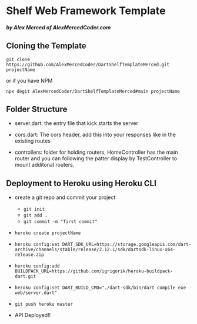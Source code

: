 # Shelf Web Framework Template
##### by Alex Merced of AlexMercedCoder.com

## Cloning the Template

`git clone https://github.com/AlexMercedCoder/DartShelfTemplateMerced.git projectName`

or if you have NPM

`npx degit AlexMercedCoder/DartShelfTemplateMerced#main projectName`

## Folder Structure

- server.dart: the entry file that kick starts the server

- cors.dart: The cors header, add this into your responses like in the existing routes

- controllers: folder for holding routers, HomeController has the main router and you can following the patter display by TestController to mount additonal routers.

## Deployment to Heroku using Heroku CLI

- create a git repo and commit your project
    - `git init`
    - `git add .`
    - `git commit -m "first commit"`

- `heroku create projectName`

- `heroku config:set DART_SDK_URL=https://storage.googleapis.com/dart-archive/channels/stable/release/2.12.1/sdk/dartsdk-linux-x64-release.zip`

- `heroku config:add BUILDPACK_URL=https://github.com/igrigorik/heroku-buildpack-dart.git`

- `heroku config:set DART_BUILD_CMD="./dart-sdk/bin/dart compile exe web/server.dart"`

- `git push heroku master`

- API Deployed!!

